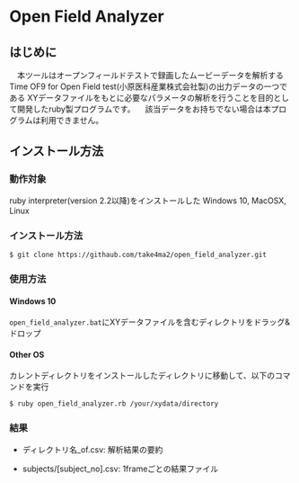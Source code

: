 # Open Field Analyzer

## はじめに
　本ツールはオープンフィールドテストで録画したムービーデータを解析するTime OF9 for Open Field test(小原医科産業株式会社製)の出力データの一つである
XYデータファイルをもとに必要なパラメータの解析を行うことを目的として開発したruby製プログラムです。
　該当データをお持ちでない場合は本プログラムは利用できません。

## インストール方法

### 動作対象

ruby interpreter(version 2.2以降)をインストールした Windows 10, MacOSX, Linux

### インストール方法

```
$ git clone https://githaub.com/take4ma2/open_field_analyzer.git
```

### 使用方法

#### Windows 10

`open_field_analyzer.bat`にXYデータファイルを含むディレクトリをドラッグ&ドロップ

#### Other OS

カレントディレクトリをインストールしたディレクトリに移動して、以下のコマンドを実行

```
$ ruby open_field_analyzer.rb /your/xydata/directory
```

### 結果

* ディレクトリ名_of.csv: 解析結果の要約

* subjects/[subject_no].csv: 1frameごとの結果ファイル

